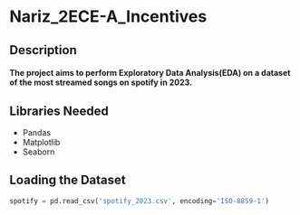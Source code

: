 # Nariz_2ECE-A_Incentives

## Description
#### The project aims to perform Exploratory Data Analysis(EDA) on a dataset of the most streamed songs on spotify in 2023.

## Libraries Needed
* Pandas
* Matplotlib
* Seaborn

## Loading the Dataset
```python
spotify = pd.read_csv('spotify_2023.csv', encoding='ISO-8859-1')
```
